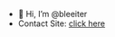 - 👋 Hi, I’m @bleeiter
- Contact Site: <A HREF="bleeiter.github.io/redirect.rr"> click here </A>

<!---
bleeiter/bleeiter is a ✨ special ✨ repository because its `README.md` (this file) appears on your GitHub profile.
You can click the Preview link to take a look at your changes.
--->
